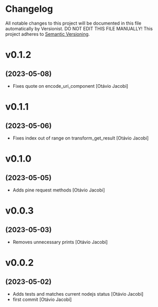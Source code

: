 # Changelog

All notable changes to this project will be documented in this file
automatically by Versionist. DO NOT EDIT THIS FILE MANUALLY!
This project adheres to [Semantic Versioning](http://semver.org/).

# v0.1.2
## (2023-05-08)

* Fixes quote on encode_uri_component [Otávio Jacobi]

# v0.1.1
## (2023-05-06)

* Fixes index out of range on transform_get_result [Otávio Jacobi]

# v0.1.0
## (2023-05-05)

* Adds pine request methods [Otávio Jacobi]

# v0.0.3
## (2023-05-03)

* Removes unnecessary prints [Otávio Jacobi]

# v0.0.2
## (2023-05-02)

* Adds tests and matches current nodejs status [Otávio Jacobi]
* first commit [Otávio Jacobi]
